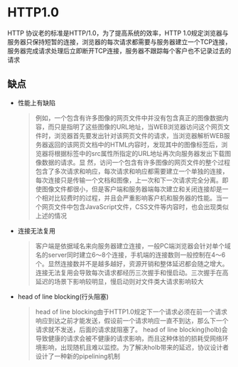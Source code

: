# HTTP1.0

HTTP 协议老的标准是HTTP/1.0，为了提高系统的效率，HTTP 1.0规定浏览器与服务器只保持短暂的连接，浏览器的每次请求都需要与服务器建立一个TCP连接，服务器完成请求处理后立即断开TCP连接，服务器不跟踪每个客户也不记录过去的请求

## 缺点
* 性能上有缺陷
    > 例如，一个包含有许多图像的网页文件中并没有包含真正的图像数据内容，而只是指明了这些图像的URL地址，当WEB浏览器访问这个网页文件时，浏览器首先要发出针对该网页文件的请求，当浏览器解析WEB服务器返回的该网页文档中的HTML内容时，发现其中的图像标签后，浏览器将根据标签中的src属性所指定的URL地址再次向服务器发出下载图像数据的请求。显 然，访问一个包含有许多图像的网页文件的整个过程包含了多次请求和响应，每次请求和响应都需要建立一个单独的连接，每次连接只是传输一个文档和图像，上一次和下一次请求完全分离。即使图像文件都很小，但是客户端和服务器端每次建立和关闭连接却是一个相对比较费时的过程，并且会严重影响客户机和服务器的性能。当一个网页文件中包含JavaScript文件，CSS文件等内容时，也会出现类似上述的情况
* 连接无法复用
    > 客户端是依据域名来向服务器建立连接，一般PC端浏览器会针对单个域名的server同时建立6～8个连接，手机端的连接数则一般控制在4～6个。显然连接数并不是越多越好，资源开销和整体延迟都会随之增大。
    连接无法复用会导致每次请求都经历三次握手和慢启动。三次握手在高延迟的场景下影响较明显，慢启动则对文件类大请求影响较大

* head of line blocking(行头阻塞)
    > head of line blocking由于HTTP1.0规定下一个请求必须在前一个请求响应到达之前才能发送，假设前一个请求响应一直不到达，那么下一个请求就不发送，后面的请求就阻塞了。
    head of line blocking(holb)会导致健康的请求会被不健康的请求影响，而且这种体验的损耗受网络环境影响，出现随机且难以监控。为了解决holb带来的延迟，协议设计者设计了一种新的pipelining机制

